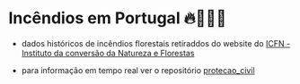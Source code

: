 # Incêndios em Portugal 🔥👩‍🚒🚒


- dados históricos de incêndios florestais retiraddos do website do [ICFN - Instituto da conversão da Natureza e Florestas](http://www.icnf.pt/portal/florestas/dfci/inc/estat-sgif)

- para informação em tempo real ver o repositório [protecao_civil](https://github.com/centraldedados/protecao_civil)
